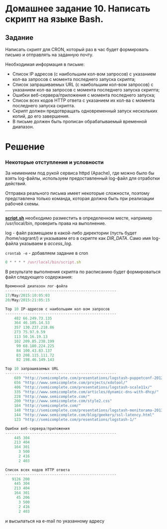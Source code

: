 # Домашнее задание 10. Написать скрипт на языке Bash.

## Задание

Написать скрипт для CRON, который раз в час будет формировать письмо и отправлять на заданную почту.

Необходимая информация в письме:

- Список IP адресов (с наибольшим кол-вом запросов) с указанием кол-ва запросов c момента последнего запуска скрипта;
- Список запрашиваемых URL (с наибольшим кол-вом запросов) с указанием кол-ва запросов c момента последнего запуска скрипта;
- Ошибки веб-сервера/приложения c момента последнего запуска;
- Список всех кодов HTTP ответа с указанием их кол-ва с момента последнего запуска скрипта.
- Скрипт должен предотвращать одновременный запуск нескольких копий, до его завершения.
- В письме должен быть прописан обрабатываемый временной диапазон.

# Решение

### Некоторые отступления и условности

За неимением под рукой сервиса httpd (Apache), где можно было бы взять log-файлы, используем предоставленный log-файл для отработки действий.

Отправка реального письма имеет некоторые сложности, поэтому представлена только команда, которая должна быть при реализации рабочей схемы.

---

**[script.sh](./script.sh)** необходимо разместить в определенном месте, например /usr/local/bin, проверить права на выполнение.

log - файл размещаем в какой-либо директории (пусть будет /home/vagrant/) и указываем его в скрипте как *DIR_DATA*. Само имя log-файла указываем в *access_log*.

`crontab -e` - добавляем задание в cron

```jsx
0 * * * * /usr/local/bin/script.sh
```

В результате выполнения скрипта по расписанию будет формироваться файл следующего содержания:

```jsx
Временной диапазон лог-файла
--------------------------------------------------
17/May/2015:10:05:03
20/May/2015:21:05:15

Top 10 IP-адресов с наибольшим кол-вом запросов
--------------------------------------------------
    482 66.249.73.135
    364 46.105.14.53
    357 130.237.218.86
    273 75.97.9.59
    113 50.16.19.13
    102 209.85.238.199
     99 68.180.224.225
     84 100.43.83.137
     83 208.115.111.72
     82 198.46.149.143

Top 10 запрашиваемых URL
--------------------------------------------------
    689 "http://semicomplete.com/presentations/logstash-puppetconf-2012/"
    656 "http://www.semicomplete.com/projects/xdotool/"
    406 "http://semicomplete.com/presentations/logstash-scale11x/"
    335 "http://www.semicomplete.com/articles/dynamic-dns-with-dhcp/"
    228 "http://www.semicomplete.com/"
    200 "http://www.semicomplete.com/style2.css"
    164 "http://semicomplete.com/"
    148 "http://semicomplete.com/presentations/logstash-monitorama-2013/"
    144 "http://www.semicomplete.com/blog/geekery/ssl-latency.html"
    123 "http://semicomplete.com/presentations/logstash-1/"

Ошибки веб-cервера/приложения
--------------------------------------------------
    445 304
    213 404
    164 301
      3 500
      2 416
      2 403

Список всех кодов HTTP ответа
--------------------------------------------------
   9126 200
    445 304
    213 404
    164 301
     45 206
      3 500
      2 416
      2 403
```

и высылаться на e-mail по указанному адресу
